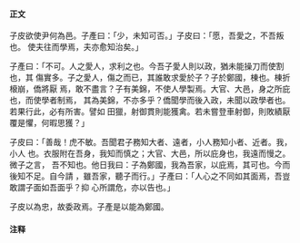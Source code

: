 #### 正文

子皮欲使尹何為邑。子產曰：「少，未知可否。」子皮曰：「愿，吾愛之，不吾叛也。
使夫往而學焉，夫亦愈知治矣。」

子產曰：「不可。人之愛人，求利之也。今吾子愛人則以政，猶未能操刀而使割也，其
傷實多。子之愛人，傷之而已，其誰敢求愛於子？子於鄭國，棟也。棟折榱崩，僑將厭
焉，敢不盡言？子有美錦，不使人學製焉。大官、大邑，身之所庇也，而使學者制焉，
其為美錦，不亦多乎？僑聞學而後入政，未聞以政學者也。若果行此，必有所害。譬如
田獵，射御貫則能獲禽。若未嘗登車射御，則敗績厭覆是懼，何暇思獲？」

子皮曰：「善哉！虎不敏。吾聞君子務知大者、遠者，小人務知小者、近者。我，小人
也。衣服附在吾身，我知而慎之；大官、大邑，所以庇身也，我遠而慢之。微子之言，
吾不知也。他日我曰：子為鄭國，我為吾家，以庇焉，其可也。今而後知不足。自今請
，雖吾家，聽子而行。」子產曰：「人心之不同如其面焉，吾豈敢謂子面如吾面乎？抑
心所謂危，亦以告也。」

子皮以為忠，故委政焉。子產是以能為鄭國。

#### 注释
